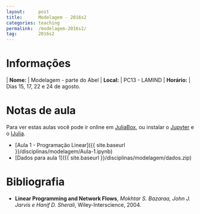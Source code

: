 ```yaml
---
layout:     post
title:      Modelagem - 2016s2
categories: teaching
permalink:  /modelagem-2016s2/
tag:        2016s2
---
```


# Informações

  | **Nome:**    | Modelagem - parte do Abel
  | **Local:**   | PC13 - LAMIND
  | **Horário:** | Dias 15, 17, 22 e 24 de agosto.

# Notas de aula

Para ver estas aulas você pode ir online em
[JuliaBox](https://www.juliabox.org),
ou instalar o [Jupyter](https://jupyter.org/) e o
[IJulia](https://github.com/JuliaLang/IJulia.jl).

  - [Aula 1 - Programação Linear]({{ site.baseurl }}/disciplinas/modelagem/Aula-1.ipynb)
  - [Dados para aula 1]({{ site.baseurl }}/disciplinas/modelagem/dados.zip)

# Bibliografia

  - **Linear Programming and Network Flows**,
    *Mokhtar S. Bazaraa, John J. Jarvis e Hanif D. Sherali*,
    Wiley-Interscience,
    2004.
